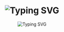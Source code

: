 <h1 align="center">
    <img src="https://readme-typing-svg.demolab.com/?font=Underdog&size=30&letterSpacing=&duration=3301&pause=60000&color=0A9305&center=true&vCenter=true&random=true&width=435&lines=wwwqr-000" alt="Typing SVG" />
</h1>
<div align="center">
    <p align="center">
    <img src="https://readme-typing-svg.demolab.com?font=Fira+Code&duration=3000&pause=1000&color=03F708&center=true&random=true&width=435&lines=Software+Developer;Ethical+Hacking;Networking;Linux+User;Tor+Builder" alt="Typing SVG" />
    </p>
</div>
